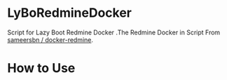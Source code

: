 # LyBoRedmineDocker
Script for Lazy Boot Redmine Docker .The Redmine Docker in Script From [sameersbn
/
docker-redmine](https://github.com/sameersbn/docker-redmine). 
# How to Use
